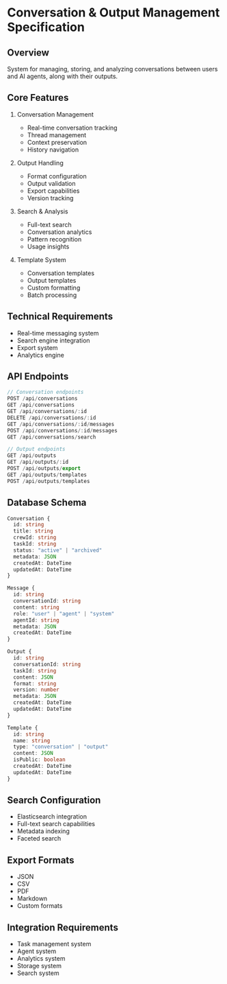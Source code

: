 # Conversation & Output Management Specification

## Overview
System for managing, storing, and analyzing conversations between users and AI agents, along with their outputs.

## Core Features
1. Conversation Management
   - Real-time conversation tracking
   - Thread management
   - Context preservation
   - History navigation

2. Output Handling
   - Format configuration
   - Output validation
   - Export capabilities
   - Version tracking

3. Search & Analysis
   - Full-text search
   - Conversation analytics
   - Pattern recognition
   - Usage insights

4. Template System
   - Conversation templates
   - Output templates
   - Custom formatting
   - Batch processing

## Technical Requirements
- Real-time messaging system
- Search engine integration
- Export system
- Analytics engine

## API Endpoints
```typescript
// Conversation endpoints
POST /api/conversations
GET /api/conversations
GET /api/conversations/:id
DELETE /api/conversations/:id
GET /api/conversations/:id/messages
POST /api/conversations/:id/messages
GET /api/conversations/search

// Output endpoints
GET /api/outputs
GET /api/outputs/:id
POST /api/outputs/export
GET /api/outputs/templates
POST /api/outputs/templates
```

## Database Schema
```typescript
Conversation {
  id: string
  title: string
  crewId: string
  taskId: string
  status: "active" | "archived"
  metadata: JSON
  createdAt: DateTime
  updatedAt: DateTime
}

Message {
  id: string
  conversationId: string
  content: string
  role: "user" | "agent" | "system"
  agentId: string
  metadata: JSON
  createdAt: DateTime
}

Output {
  id: string
  conversationId: string
  taskId: string
  content: JSON
  format: string
  version: number
  metadata: JSON
  createdAt: DateTime
  updatedAt: DateTime
}

Template {
  id: string
  name: string
  type: "conversation" | "output"
  content: JSON
  isPublic: boolean
  createdAt: DateTime
  updatedAt: DateTime
}
```

## Search Configuration
- Elasticsearch integration
- Full-text search capabilities
- Metadata indexing
- Faceted search

## Export Formats
- JSON
- CSV
- PDF
- Markdown
- Custom formats

## Integration Requirements
- Task management system
- Agent system
- Analytics system
- Storage system
- Search system